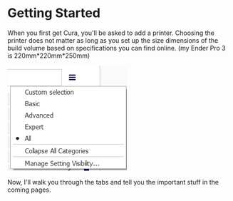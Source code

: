 # Getting Started

When you first get Cura, you'll be asked to add a printer. Choosing the printer does not matter as long as you set up the size dimensions of the build volume based on specifications you can find online. \(my Ender Pro 3 is 220mm\*220mm\*250mm\)

![Those three lines allow you to set the &quot;difficulty&quot; of Cura. I generally use Expert or All even though I am not qualified for either. ](../../.gitbook/assets/image%20%2836%29.png)

Now, I'll walk you through the tabs and tell you the important stuff in the coming pages.

